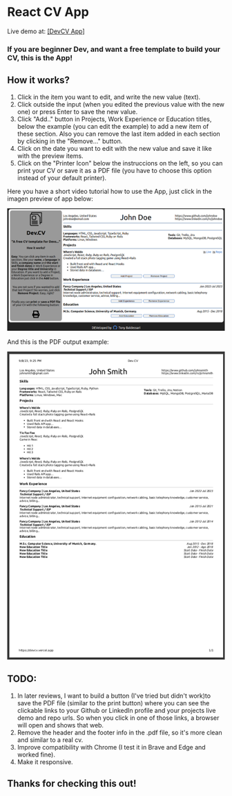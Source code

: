 # React CV App

Live demo at: [[DevCV App]](https://devcv.vercel.app/)
### If you are beginner Dev, and want a free template to build your CV, this is the App! 

## How it works?
1. Click in the item you want to edit, and write the new value (text).
2. Click outside the input (when you edited the previous value with the new one) or press Enter to save the new value.
3. Click "Add.." button in Projects, Work Experience or Education titles, below the example (you can edit the example) to add a new item of these section. Also you can remove the last item added in each section by clicking in the "Remove..." button.
4. Click on the date you want to edit with the new value and save it like with the preview items.
5. Click on the "Printer Icon" below the instruccions on the left, so you can print your CV or save it as a PDF file (you have to choose this option instead of your default printer).

Here you have a short video tutorial how to use the App, 
just click in the imagen preview of app below:

[![DevCV App](https://github.com/tonybalde/reactcv/blob/main/src/images/devcvpreview.png)](https://www.youtube.com/watch?v=QwLLN-SqhGY)

And this is the PDF output example:

[![DevCV App](https://github.com/tonybalde/reactcv/blob/main/src/images/pdfdevcvpreview.png)](https://github.com/tonybalde/reactcv/blob/main/src/files/devcv.pdf)

## TODO: 
1. In later reviews, I want to build a button (I've tried but didn't work)to save the PDF file (similar to the print button) where you can see the clickable links to your Github or LinkedIn profile and your projects live demo and repo urls. So when
you click in one of those links, a browser will open and shows that web.
2. Remove the header and the footer info in the .pdf file, so it's more clean and similar to a real cv.
3. Improve compatibility with Chrome (I test it in Brave and Edge and worked fine).
4. Make it responsive.

## Thanks for checking this out!




